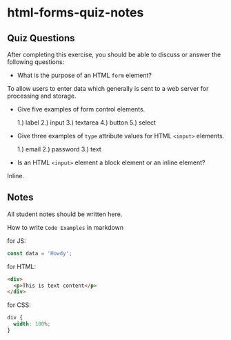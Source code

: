 # html-forms-quiz-notes

## Quiz Questions

After completing this exercise, you should be able to discuss or answer the following questions:

- What is the purpose of an HTML `form` element?

To allow users to enter data which generally is sent to a web server for processing and storage.

- Give five examples of form control elements.

  1.) label
  2.) input
  3.) textarea
  4.) button
  5.) select

- Give three examples of `type` attribute values for HTML `<input>` elements.

  1.) email
  2.) password
  3.) text

- Is an HTML `<input>` element a block element or an inline element?

Inline.

## Notes

All student notes should be written here.

How to write `Code Examples` in markdown

for JS:

```javascript
const data = 'Howdy';
```

for HTML:

```html
<div>
  <p>This is text content</p>
</div>
```

for CSS:

```css
div {
  width: 100%;
}
```
